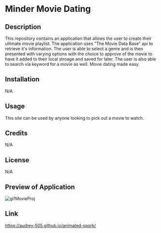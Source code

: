 # Minder Movie Dating


## Description 

This repository contains an application that allows the user to create their ulitmate movie playlist. The application uses "The Movie Data Base" api 
to retrieve it's information. The user is able to select a genre and is then presented with varying options with the choice to approve of the 
movie to have it added to their local stroage and saved for later. The user is also able to search via keyword for a movie as well. 
Movie dating made easy. 

## Installation 

N/A

## Usage 

This site can be used by anyone looking to pick out a movie to watch.  

## Credits

N/A

## License

N/A

## Preview of Application  

![gifMovieProj](https://user-images.githubusercontent.com/77470771/206750347-d9c74166-9afc-47c1-930a-6f02704e8d80.gif)

## Link

https://audrey-505.github.io/animated-spork/
